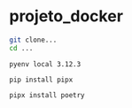# projeto_docker

```bash
git clone...
cd ...
```

```
pyenv local 3.12.3
```

```
pip install pipx
```

```
pipx install poetry
```

